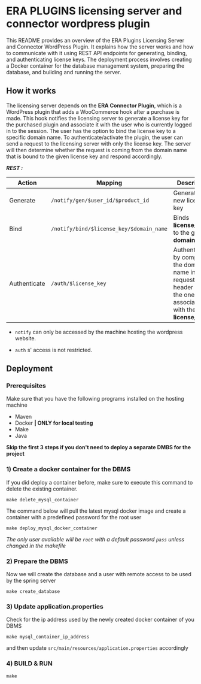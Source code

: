 # ERA PLUGINS licensing server and connector wordpress plugin

This README provides an overview of the ERA Plugins Licensing Server and Connector WordPress Plugin. It explains how the server works and how to communicate with it using REST API endpoints for generating, binding, and authenticating license keys. The deployment process involves creating a Docker container for the database management system, preparing the database, and building and running the server.

## How it works

The licensing server depends on the **ERA Connector Plugin**, which is a WordPress plugin that adds a WooCommerce hook after a purchase is made. This hook notifies the licensing server to generate a license key for the purchased plugin and associate it with the user who is currently logged in to the session. The user has the option to bind the license key to a specific domain name. To authenticate/activate the plugin, the user can send a request to the licensing server with only the license key. The server will then determine whether the request is coming from the domain name that is bound to the given license key and respond accordingly.

***REST :***

Action        | Mapping                              | Description
------------- |-------------                         | -------------
Generate      | `/notify/gen/$user_id/$product_id` |Generates a new license key  
Bind          | `/notify/bind/$license_key/$domain_name`| Binds **license_key** to the given **domain_name** 
Authenticate  | `/auth/$license_key`| Authenticates by comparing the domain name in the request header and the one associated with the given **license_key**


- `notify` can only be accessed by the machine hosting the wordpress website.

- `auth` s' access is not restricted.

## Deployment

### Prerequisites

Make sure that you have the following programs installed on the hosting machine
- Maven
- Docker **| ONLY for local testing**
- Make
- Java
  
**Skip the first 3 steps if you don't need to deploy a separate DMBS for the project**

### 1) Create a docker container for the DBMS

If you did deploy a container before, make sure to execute this command to delete the existing container.

` make delete_mysql_container  `

The command below will pull the latest mysql docker image and create a container with a predefined password for the root user 

` make deploy_mysql_docker_container `
<br>

*The only user available will be `root` with a default password `pass` unless changed in the makefile*


### 2) Prepare the DBMS

Now we will create the database and a user with remote access to be used by the spring server

` make create_database `

### 3) Update application.properties

Check for the ip address used by the newly created docker container of you DBMS 

` make mysql_container_ip_address `

and then update `src/main/resources/application.properties` accordingly


### 4) BUILD & RUN
` make `
